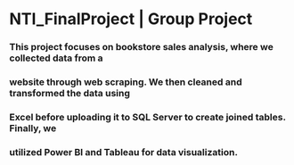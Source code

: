 # NTI_FinalProject | Group Project
### This project focuses on bookstore sales analysis, where we collected data from a 
### website through web scraping. We then cleaned and transformed the data using 
### Excel before uploading it to SQL Server to create joined tables. Finally, we 
### utilized Power BI and Tableau for data visualization.
